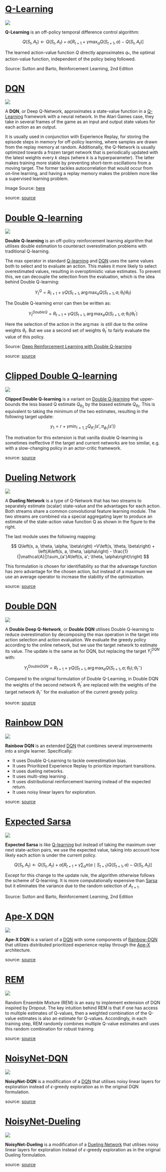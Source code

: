 # [Q-Learning](https://paperswithcode.com/method/q-learning)
![](./img/Screen_Shot_2020-07-07_at_4.52.33_PM_cmcSSt1.png)

**Q-Learning** is an off-policy temporal difference control algorithm:

$$Q\left(S_{t}, A_{t}\right) \leftarrow Q\left(S_{t}, A_{t}\right) + \alpha\left[R_{t+1} + \gamma\max_{a}Q\left(S_{t+1}, a\right) - Q\left(S_{t}, A_{t}\right)\right] $$

The learned action-value function $Q$ directly approximates $q_{*}$, the optimal action-value function, independent of the policy being followed.

Source: Sutton and Barto, Reinforcement Learning, 2nd Edition

# [DQN](https://paperswithcode.com/method/dqn)
![](./img/dqn.png)

A **DQN**, or Deep Q-Network, approximates a state-value function in a [Q-Learning](https://paperswithcode.com/method/q-learning) framework with a neural network. In the Atari Games case, they take in several frames of the game as an input and output state values for each action as an output. 

It is usually used in conjunction with Experience Replay, for storing the episode steps in memory for off-policy learning, where samples are drawn from the replay memory at random. Additionally, the Q-Network is usually optimized towards a frozen target network that is periodically updated with the latest weights every $k$ steps (where $k$ is a hyperparameter). The latter makes training more stable by preventing short-term oscillations from a moving target. The former tackles autocorrelation that would occur from on-line learning, and having a replay memory makes the problem more like a supervised learning problem.

Image Source: [here](https://www.researchgate.net/publication/319643003_Autonomous_Quadrotor_Landing_using_Deep_Reinforcement_Learning)

source: [source](http://arxiv.org/abs/1312.5602v1)
# [Double Q-learning](https://paperswithcode.com/method/double-q-learning)
![](./img/Screen_Shot_2020-06-03_at_2.12.47_PM.png)

**Double Q-learning** is an off-policy reinforcement learning algorithm that utilises double estimation to counteract overestimation problems with traditional Q-learning. 

The max operator in standard [Q-learning](https://paperswithcode.com/method/q-learning) and [DQN](https://paperswithcode.com/method/dqn) uses the same values both to select and to evaluate an action. This makes it more likely to select overestimated values, resulting in overoptimistic value estimates. To prevent this, we can decouple the selection from the evaluation, which is the idea behind Double Q-learning:

$$ Y^{Q}_{t} = R_{t+1} + \gamma{Q}\left(S_{t+1}, \arg\max_{a}Q\left(S_{t+1}, a; \mathbb{\theta}_{t}\right)\mathbb{\theta}_{t}\right) $$

The Double Q-learning error can then be written as:

$$ Y^{DoubleQ}_{t} = R_{t+1} + \gamma{Q}\left(S_{t+1}, \arg\max_{a}Q\left(S_{t+1}, a; \mathbb{\theta}_{t}\right)\mathbb{\theta}^{'}_{t}\right) $$

Here the selection of the action in the $\arg\max$ is still due to the online weights $\theta_{t}$. But we use a second set of weights $\mathbb{\theta}^{'}_{t}$ to fairly evaluate the value of this policy.

Source: [Deep Reinforcement Learning with Double Q-learning](https://beta.paperswithcode.com/paper/deep-reinforcement-learning-with-double-q)

source: [source](http://papers.nips.cc/paper/3964-double-q-learning)
# [Clipped Double Q-learning](https://paperswithcode.com/method/clipped-double-q-learning)
![](./img/Screen_Shot_2020-06-05_at_1.35.06_PM_BemawlV.png)

**Clipped Double Q-learning** is a variant on [Double Q-learning](https://paperswithcode.com/method/double-q-learning) that upper-bounds the less biased Q estimate $Q_{\theta_{2}}$ by the biased estimate $Q_{\theta_{1}}$. This is equivalent to taking the minimum of the two estimates, resulting in the following target update:

$$ y_{1} = r + \gamma\min_{i=1,2}Q_{\theta'_{i}}\left(s', \pi_{\phi_{1}}\left(s'\right)\right) $$

The motivation for this extension is that vanilla double Q-learning is sometimes ineffective if the target and current networks are too similar, e.g. with a slow-changing policy in an actor-critic framework.

source: [source](http://arxiv.org/abs/1802.09477v3)
# [Dueling Network](https://paperswithcode.com/method/dueling-network)
![](./img/Screen_Shot_2020-06-03_at_3.24.01_PM.png)

A **Dueling Network** is a type of Q-Network that has two streams to separately estimate (scalar) state-value and the advantages for each action. Both streams share a common convolutional feature learning module. The two streams are combined via a special aggregating layer to produce an
estimate of the state-action value function Q as shown in the figure to the right.

The last module uses the following mapping:

$$ Q\left(s, a, \theta, \alpha, \beta\right) =V\left(s, \theta, \beta\right) + \left(A\left(s, a, \theta, \alpha\right) - \frac{1}{|\mathcal{A}|}\sum_{a'}A\left(s, a'; \theta, \alpha\right)\right) $$

This formulation is chosen for identifiability so that the advantage function has zero advantage for the chosen action, but instead of a maximum we use an average operator to increase the stability of the optimization.

source: [source](http://arxiv.org/abs/1511.06581v3)
# [Double DQN](https://paperswithcode.com/method/double-dqn)
![](./img/Screen_Shot_2020-06-03_at_2.22.18_PM.png)

A **Double Deep Q-Network**, or **Double DQN** utilises Double Q-learning to reduce overestimation by decomposing the max operation in the target into action selection and action evaluation. We evaluate the greedy policy according to the online network, but we use the target network to estimate its value.  The update is the same as for DQN, but replacing the target $Y^{DQN}_{t}$ with:

$$ Y^{DoubleDQN}_{t} = R_{t+1}+\gamma{Q}\left(S_{t+1}, \arg\max_{a}Q\left(S_{t+1}, a; \theta_{t}\right);\theta_{t}^{-}\right) $$

Compared to the original formulation of Double Q-Learning, in Double DQN the weights of the second network $\theta^{'}_{t}$ are replaced with the weights of the target network $\theta_{t}^{-}$ for the evaluation of the current greedy policy.

source: [source](http://arxiv.org/abs/1509.06461v3)
# [Rainbow DQN](https://paperswithcode.com/method/rainbow-dqn)
![](./img/Screen_Shot_2020-07-07_at_9.14.13_PM_4fMCutg.png)

**Rainbow DQN** is an extended [DQN](https://paperswithcode.com/method/dqn) that combines several improvements into a single learner. Specifically:

- It uses Double Q-Learning to tackle overestimation bias.
- It uses Prioritized Experience Replay to prioritize important transitions.
- It uses dueling networks.
- It uses multi-step learning .
- It uses distributional reinforcement learning instead of the expected return.
- It uses noisy linear layers for exploration.

source: [source](http://arxiv.org/abs/1710.02298v1)
# [Expected Sarsa](https://paperswithcode.com/method/expected-sarsa)
![](./img/1_04P6VvjaGK2eiV0afZemPg_UD28JwA.png)

**Expected Sarsa** is like [Q-learning](https://paperswithcode.com/method/q-learning) but instead of taking the maximum over next state-action pairs, we use the expected value, taking into account how likely each action is under the current policy.

$$Q\left(S_{t}, A_{t}\right) \leftarrow Q\left(S_{t}, A_{t}\right) + \alpha\left[R_{t+1} + \gamma\sum_{a}\pi\left(a\mid{S_{t+1}}\right)Q\left(S_{t+1}, a\right) - Q\left(S_{t}, A_{t}\right)\right] $$

Except for this change to the update rule, the algorithm otherwise follows the scheme of Q-learning. It is more computationally expensive than [Sarsa](https://paperswithcode.com/method/sarsa) but it eliminates the variance due to the random selection of $A_{t+1}$.

Source: Sutton and Barto, Reinforcement Learning, 2nd Edition

# [Ape-X DQN](https://paperswithcode.com/method/ape-x-dqn)
![](./img/Screen_Shot_2020-07-07_at_9.20.49_PM_VXdUmnj.png)

**Ape-X DQN** is a variant of a [DQN](https://paperswithcode.com/method/dqn) with some components of [Rainbow-DQN](https://paperswithcode.com/method/rainbow-dqn) that utilizes distributed prioritized experience replay through the [Ape-X](https://paperswithcode.com/method/ape-x) architecture.

source: [source](http://arxiv.org/abs/1803.00933v1)
# [REM](https://paperswithcode.com/method/rem)
![](./img/architechture_figure_blog_kY2tL2V.png)

Random Ensemble Mixture (REM) is an easy to implement extension of DQN inspired by Dropout. The key intuition behind REM is that if one has access to multiple estimates of Q-values, then a weighted combination of the Q-value estimates is also an estimate for Q-values. Accordingly, in each training step, REM randomly combines multiple Q-value estimates and uses this random combination for robust training.

source: [source](https://arxiv.org/abs/1907.04543v4)
# [NoisyNet-DQN](https://paperswithcode.com/method/noisynet-dqn)
![](./img/Screen_Shot_2020-06-03_at_5.58.18_PM.png)

**NoisyNet-DQN** is a modification of a [DQN](https://paperswithcode.com/method/dqn) that utilises noisy linear layers for exploration instead of $\epsilon$-greedy exploration as in the original DQN formulation.

source: [source](https://arxiv.org/abs/1706.10295v3)
# [NoisyNet-Dueling](https://paperswithcode.com/method/noisynet-dueling)
![](./img/Screen_Shot_2020-06-03_at_6.01.28_PM.png)

**NoisyNet-Dueling** is a modification of a [Dueling Network](https://paperswithcode.com/method/dueling-network) that utilises noisy linear layers for exploration instead of $\epsilon$-greedy exploration as in the original Dueling formulation.

source: [source](https://arxiv.org/abs/1706.10295v3)
